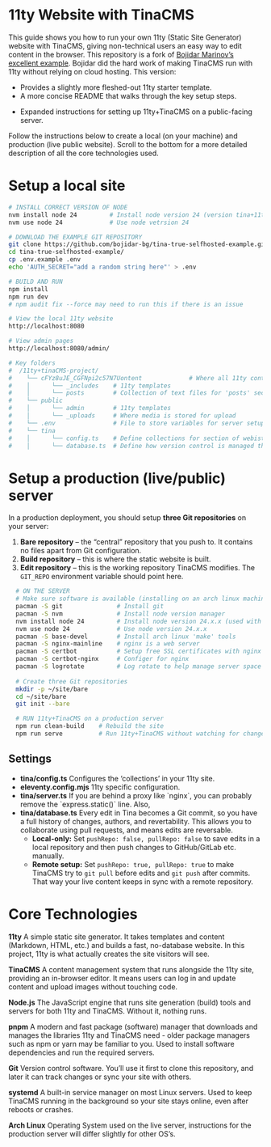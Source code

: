 # 11ty Website with TinaCMS

This guide shows you how to run your own 11ty (Static Site Generator) website with TinaCMS, giving non-technical users an easy way to edit content in the browser. This repository is a fork of [Bojidar Marinov’s excellent example](https://github.com/bojidar-bg/tina-true-selfhosted-example). Bojidar did the hard work of making TinaCMS run with 11ty without relying on cloud hosting. This version: 
  
  - Provides a slightly more fleshed-out 11ty starter template.
  - A more concise README that walks through the key setup steps.
  * Expanded instructions for setting up 11ty+TinaCMS on a public-facing server.

Follow the instructions below to create a local (on your machine) and production (live public website). Scroll to the bottom for a more detailed description of all the core technologies used. 

# Setup a local site
```bash
# INSTALL CORRECT VERSION OF NODE
nvm install node 24         # Install node version 24 (version tina+11ty were built with)
nvm use node 24             # Use node vetrsion 24

# DOWNLOAD THE EXAMPLE GIT REPOSITORY
git clone https://github.com/bojidar-bg/tina-true-selfhosted-example.git
cd tina-true-selfhosted-example/
cp .env.example .env
echo 'AUTH_SECRET="add a random string here"' > .env

# BUILD AND RUN
npm install
npm run dev
# npm audit fix --force may need to run this if there is an issue

# View the local 11ty website
http://localhost:8080

# View admin pages
http://localhost:8080/admin/

# Key folders 
#  /11ty+tinaCMS-project/
#    └── cFYz8uJE_CGFNpi2c57N7Uontent             # Where all 11ty content and templates are stored
#    │      └── _includes    # 11ty templates
#    │      └── posts        # Collection of text files for 'posts' section of website. 
#    └── public
#    │      └── admin        # 11ty templates
#    │      └── _uploads     # Where media is stored for upload
#    └── .env                # File to store variables for server setup
#    └── tina
#    │      └── config.ts    # Define collections for section of webiste
#    │      └── database.ts  # Define how version control is managed through Git

```

# Setup a production (live/public) server 
In a production deployment, you should setup **three Git repositories** on your server:
1. **Bare repository** – the “central” repository that you push to. It contains no files apart from Git configuration.
2. **Build repository** – this is where the static website is built.
3. **Edit repository** – this is the working repository TinaCMS modifies. The `GIT_REPO` environment variable should point here.

```bash
  # ON THE SERVER
  # Make sure software is available (installing on an arch linux machine)
  pacman -S git               # Install git 
  pacman -S nvm               # Install node version manager
  nvm install node 24         # Install node version 24.x.x (used with this setup)
  nvm use node 24             # Use node version 24.x.x
  pacman -S base-devel        # Install arch linux 'make' tools
  pacman -S nginx-mainline    # nginx is a web server 
  pacman -S certbot           # Setup free SSL certificates with nginx 
  pacman -S certbot-nginx     # Configer for nginx 
  pacman -S logrotate         # Log rotate to help manage server space
  
  # Create three Git repositories
  mkdir -p ~/site/bare
  cd ~/site/bare
  git init --bare
```

```bash
  # RUN 11ty+TinaCMS on a production server
  npm run clean-build    # Rebuild the site
  npm run serve          # Run 11ty+TinaCMS without watching for changes
```

## Settings
- **tina/config.ts** Configures the ‘collections’ in your 11ty site.
- **eleventy.config.mjs** 11ty specific configuration.
- **tina/server.ts** If you are behind a proxy like \`nginx\`, you can probably remove the \`express.static()\` line. Also,
- **tina/database.ts** Every edit in Tina becomes a Git commit, so you have a full history of changes, authors, and revertability. This allows you to collaborate using pull requests, and means edits are reversable.
    - **Local-only:** Set `pushRepo: false, pullRepo: false` to save edits in a local repository and then push changes to GitHub/GitLab etc. manually.
    - **Remote setup:** Set `pushRepo: true, pullRepo: true` to make TinaCMS try to `git pull` before edits and `git push` after commits. That way your live content keeps in sync with a remote repository. 


# Core Technologies

**11ty** A simple static site generator. It takes templates and content (Markdown, HTML, etc.) and builds a fast, no-database website. In this project, 11ty is what actually creates the site visitors will see.

**TinaCMS** A content management system that runs alongside the 11ty site, providing an in-browser editor. It means users can log in and update content and upload images without touching code.

**Node.js** The JavaScript engine that runs site generation (build) tools and servers for both 11ty and TinaCMS. Without it, nothing runs.

**pnpm**  A modern and fast package (software) manager that downloads and manages the libraries 11ty and TinaCMS need - older package managers such as npm or yarn may be familiar to you. Used to install software dependencies and run the required servers. 

**Git** Version control software. You’ll use it first to clone this repository, and later it can track changes or sync your site with others.

**systemd** A built-in service manager on most Linux servers. Used to keep TinaCMS running in the background so your site stays online, even after reboots or crashes.

**Arch Linux** Operating System used on the live server, instructions for the production server will differ slightly for other OS’s. 